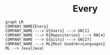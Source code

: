 <h1 align="center">Every</h1>

```mermaid
graph LR
COMPANY_NAME{Every}
COMPANY_NAME ---> U{Users} ---> UN[1]
COMPANY_NAME ---> R{Repositories} ---> RN[4]
COMPANY_NAME ---> G{Gists} ---> GN[27]
COMPANY_NAME ---> ML{Most Used<br>Languages}
ML --> Java[Java]
```
